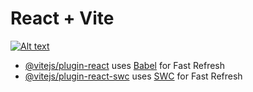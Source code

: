 # React + Vite


[![Alt text](https://img.youtube.com/vi/CpFbjvos9uM/0.jpg)](https://www.youtube.com/watch?v=CpFbjvos9uM)

- [@vitejs/plugin-react](https://github.com/vitejs/vite-plugin-react/blob/main/packages/plugin-react/README.md) uses [Babel](https://babeljs.io/) for Fast Refresh
- [@vitejs/plugin-react-swc](https://github.com/vitejs/vite-plugin-react-swc) uses [SWC](https://swc.rs/) for Fast Refresh
